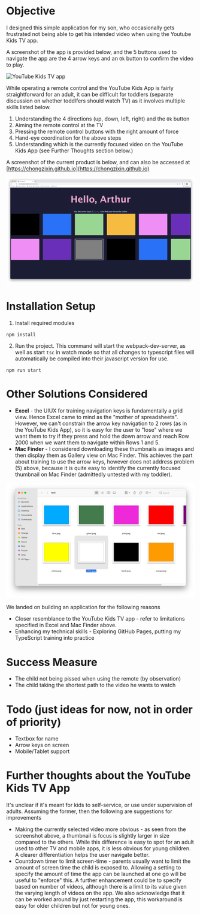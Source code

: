 # Objective
I designed this simple application for my son, who occasionally gets frustrated not being able to get his intended video when using the Youtube Kids TV app.

A screenshot of the app is provided below, and the 5 buttons used to navigate the app are the 4 arrow keys and an `Ok` button to confirm the video to play.

![YouTube Kids TV app](https://cdn.vox-cdn.com/thumbor/bNiZCNIN_jOB35V3ttX4qPSppEs=/0x0:1348x872/1400x1050/filters:focal(563x348:777x562):format(png)/cdn.vox-cdn.com/uploads/chorus_image/image/54442173/kidstv.0.png)

While operating a remote control and the YouTube Kids App is fairly straightforward for an adult, it can be difficult for toddlers (separate discussion on whether toddlfers should watch TV) as it involves multiple skills listed below.
1. Understanding the 4 directions (up, down, left, right) and the `Ok` button
2. Aiming the remote control at the TV
3. Pressing the remote control buttons with the right amount of force
4. Hand-eye coordination for the above steps
5. Understanding which is the currently focused video on the YouTube Kids App (see Further Thoughts section below.)

A screenshot of the current product is below, and can also be accessed at [https://chongzixin.github.io](https://chongzixin.github.io)

![Current Product](./readme-images/colour-selector-app.png)

# Installation Setup

1. Install required modules
```
npm install
```

2. Run the project. This command will start the webpack-dev-server, as well as start `tsc` in watch mode so that all changes to typescript files will automatically be compiled into their javascript version for use.
```
npm run start
```


# Other Solutions Considered
- **Excel** - the UIUX for training navigation keys is fundamentally a grid view. Hence Excel came to mind as the "mother of spreadsheets". However, we can't constrain the arrow key navigation to 2 rows (as in the YouTube Kids App), so it is easy for the user to "lose" where we want them to try if they press and hold the down arrow and reach Row 2000 when we want them to navigate within Rows 1 and 5.
- **Mac Finder** - I considered downloading these thumbnails as images and then display them as Gallery view on Mac Finder. This achieves the part about training to use the arrow keys, however does not address problem (5) above, because it is quite easy to identify the currently focused thumbnail on Mac Finder (admittedly untested with my toddler).

![Mac Finder](./readme-images/mac-finder-example.png)

We landed on building an application for the following reasons
- Closer resemblance to the YouTube Kids TV app - refer to limitations specified in Excel and Mac Finder above.
- Enhancing my technical skills - Exploring GitHub Pages, putting my TypeScript training into practice

# Success Measure
- The child not being pissed when using the remote (by observation)
- The child taking the shortest path to the video he wants to watch

# Todo (just ideas for now, not in order of priority)
- Textbox for name
- Arrow keys on screen
- Mobile/Tablet support

# Further thoughts about the YouTube Kids TV App

It's unclear if it's meant for kids to self-service, or use under supervision of adults. Assuming the former, then the following are suggestions for improvements
- Making the currently selected video more obvious - as seen from the screenshot above, a thumbnail is focus is slightly larger in size compared to the others. While this difference is easy to spot for an adult used to other TV and mobile apps, it is less obvious for young children. A clearer differentiation helps the user navigate better.
- Countdown timer to limit screen-time - parents usually want to limit the amount of screen time the child is exposed to. Allowing a setting to specify the amount of time the app can be launched at one go will be useful to "enforce" this. A further enhancement could be to specify based on number of videos, although there is a limit to its value given the varying length of videos on the app. We also acknowledge that it can be worked around by just restarting the app, this workaround is easy for older children but not for young ones.